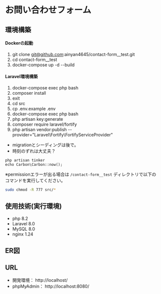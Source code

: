 # お問い合わせフォーム

## 環境構築
#### Dockerの起動
1. git clone git@github.com:ainyan4645/contact-form__test.git
2. cd contact-form__test
3. docker-compose up -d --build

#### Laravel環境構築
1. docker-compose exec php bash
2. composer install
3. exit
4. cd src
5. cp .env.example .env
6. docker-compose exec php bash
7. php artisan key:generate
8. composer require laravel/fortify
9. php artisan vendor:publish --provider="Laravel\Fortify\FortifyServiceProvider"


- migrationとシーディングは後で。
- 時刻のずれは大丈夫？
 ```
 php artisan tinker
 echo Carbon\Carbon::now();
```

 ※permissionエラーが出る場合は `/contact-form__test` ディレクトリで以下のコマンドを実行してください。
 ```bash
 sudo chmod -R 777 src/*
 ```

## 使用技術(実行環境)
- php 8.2
- Laravel 8.0
- MySQL 8.0
- nginx 1.24

## ER図


## URL
- 開発環境： http://localhost/
- phpMyAdmin： http://localhost:8080/

